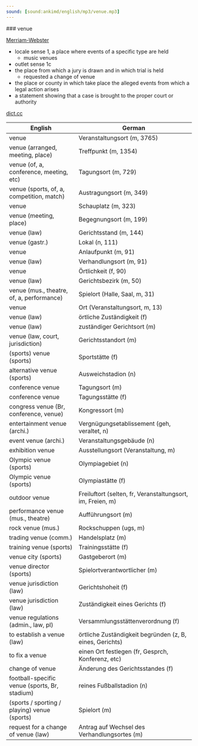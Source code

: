```yaml
---
sound: [sound:ankimd/english/mp3/venue.mp3]
---
```


\### venue

[Merriam-Webster](https://www.merriam-webster.com/dictionary/venue)

- locale sense 1, a place where events of a specific type are held
    - music venues
- outlet sense 1c
- the place from which a jury is drawn and in which trial is held
    - requested a change of venue
- the place or county in which take place the alleged events from which a legal action arises
- a statement showing that a case is brought to the proper court or authority

[dict.cc](https://www.dict.cc/venue)

| English        | German       |
| -------------- | ------------ |
| venue | Veranstaltungsort (m, 3765) |
| venue (arranged, meeting, place) | Treffpunkt (m, 1354) |
| venue (of, a, conference, meeting, etc) | Tagungsort (m, 729) |
| venue (sports, of, a, competition, match) | Austragungsort (m, 349) |
| venue | Schauplatz (m, 323) |
| venue (meeting, place) | Begegnungsort (m, 199) |
| venue (law) | Gerichtsstand (m, 144) |
| venue (gastr.) | Lokal (n, 111) |
| venue | Anlaufpunkt (m, 91) |
| venue (law) | Verhandlungsort (m, 91) |
| venue | Örtlichkeit (f, 90) |
| venue (law) | Gerichtsbezirk (m, 50) |
| venue (mus., theatre, of, a, performance) | Spielort (Halle, Saal, m, 31) |
| venue | Ort (Veranstaltungsort, m, 13) |
| venue (law) | örtliche Zuständigkeit (f) |
| venue (law) | zuständiger Gerichtsort (m) |
| venue (law, court, jurisdiction) | Gerichtsstandort (m) |
| (sports) venue (sports) | Sportstätte (f) |
| alternative venue (sports) | Ausweichstadion (n) |
| conference venue | Tagungsort (m) |
| conference venue | Tagungsstätte (f) |
| congress venue (Br, conference, venue) | Kongressort (m) |
| entertainment venue (archi.) | Vergnügungsetablissement (geh, veraltet, n) |
| event venue (archi.) | Veranstaltungsgebäude (n) |
| exhibition venue | Ausstellungsort (Veranstaltung, m) |
| Olympic venue (sports) | Olympiagebiet (n) |
| Olympic venue (sports) | Olympiastätte (f) |
| outdoor venue | Freiluftort (selten, fr, Veranstaltungsort, im, Freien, m) |
| performance venue (mus., theatre) | Aufführungsort (m) |
| rock venue (mus.) | Rockschuppen (ugs, m) |
| trading venue (comm.) | Handelsplatz (m) |
| training venue (sports) | Trainingsstätte (f) |
| venue city (sports) | Gastgeberort (m) |
| venue director (sports) | Spielortverantwortlicher (m) |
| venue jurisdiction (law) | Gerichtshoheit (f) |
| venue jurisdiction (law) | Zuständigkeit eines Gerichts (f) |
| venue regulations (admin., law, pl) | Versammlungsstättenverordnung (f) |
| to establish a venue (law) | örtliche Zuständigkeit begründen (z, B, eines, Gerichts) |
| to fix a venue | einen Ort festlegen (fr, Gesprch, Konferenz, etc) |
| change of venue | Änderung des Gerichtsstandes (f) |
| football-specific venue (sports, Br, stadium) | reines Fußballstadion (n) |
| (sports / sporting / playing) venue (sports) | Spielort (m) |
| request for a change of venue (law) | Antrag auf Wechsel des Verhandlungsortes (m) |
